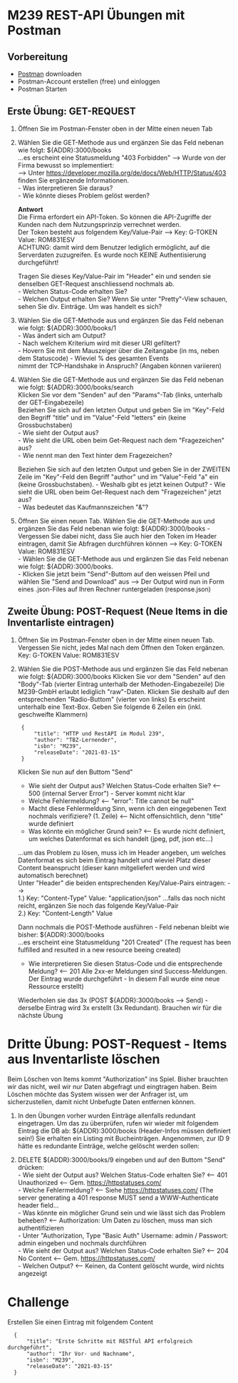 # M239 REST-API Übungen mit Postman

## Vorbereitung
- [Postman](https://www.postman.com/download) downloaden 
- Postman-Account erstellen (free) und einloggen
- Postman Starten

## Erste Übung:  GET-REQUEST

1. Öffnen Sie im Postman-Fenster oben in der Mitte einen neuen Tab 
1. Wählen Sie die GET-Methode aus und ergänzen Sie das Feld nebenan wie folgt: ${ADDR}:3000/books  
	...es erscheint eine Statusmeldung "403 Forbidden" --> Wurde von der Firma bewusst so implementiert:     
	--> Unter https://developer.mozilla.org/de/docs/Web/HTTP/Status/403 finden Sie ergänzende Informationen.  
		- Was interpretieren Sie daraus?  
		- Wie könnte dieses Problem gelöst werden?

	**Antwort**  
	Die Firma erfordert ein API-Token. So können die API-Zugriffe der Kunden nach dem Nutzungsprinzip verrechnet werden.  
	Der Token besteht aus folgendem Key/Value-Pair -->  Key: G-TOKEN  Value: ROM831ESV  
	ACHTUNG: damit wird dem Benutzer lediglich ermöglicht, auf die Serverdaten zuzugreifen. Es wurde noch KEINE Authentisierung durchgeführt!

	Tragen Sie dieses Key/Value-Pair im "Header" ein und senden sie denselben GET-Request anschliessend nochmals ab.  
		- Welchen Status-Code erhalten Sie?  
		- Welchen Output erhalten Sie?  Wenn Sie unter "Pretty"-View schauen, sehen Sie div. Einträge. Um was handelt es sich?  


1. Wählen Sie die GET-Methode aus und ergänzen Sie das Feld nebenan wie folgt: ${ADDR}:3000/books/1  
		- Was ändert sich am Output?   
		- Nach welchem Kriterium wird mit dieser URI gefiltert?  
		- Hovern Sie mit dem Mauszeiger über die Zeitangabe (in ms, neben dem Statuscode) - Wieviel % des gesamten Events  
		  nimmt der TCP-Handshake in Anspruch? (Angaben können variieren)  
		
1. Wählen Sie die GET-Methode aus und ergänzen Sie das Feld nebenan wie folgt: ${ADDR}:3000/books/search   
    Klicken Sie vor dem "Senden" auf den "Params"-Tab (links, unterhalb der GET-Eingabezeile)  
    Beziehen Sie sich auf den letzten Output und geben Sie im "Key"-Feld den Begriff "title" und im "Value"-Feld "letters" ein (keine Grossbuchstaben)  
		- Wie sieht der Output aus?   
		- Wie sieht die URL oben beim Get-Request nach dem "Fragezeichen" aus?   
		- Wie nennt man den Text hinter dem Fragezeichen?  

    Beziehen Sie sich auf den letzten Output und geben Sie in der ZWEITEN Zeile im "Key"-Feld den Begriff "author" und im "Value"-Feld "a" ein (keine Grossbuchstaben).
		- Weshalb gibt es jetzt keinen Output? 
		- Wie sieht die URL oben beim Get-Request nach dem "Fragezeichen" jetzt aus?  
		- Was bedeutet das Kaufmannszeichen "&"?  

1. Öffnen Sie einen neuen Tab. Wählen Sie die GET-Methode aus und ergänzen Sie das Feld nebenan wie folgt: ${ADDR}:3000/books
		- Vergessen Sie dabei nicht, dass Sie auch hier den Token im Header eintragen, damit Sie Abfragen durchführen können -->  Key: G-TOKEN  Value: ROM831ESV  
		- Wählen Sie die GET-Methode aus und ergänzen Sie das Feld nebenan wie folgt: ${ADDR}:3000/books.   
		- Klicken Sie jetzt beim "Send"-Buttom auf den weissen Pfeil und wählen Sie "Send and Download" aus --> Der Output wird nun in Form eines .json-Files auf Ihren 
		  Rechner runtergeladen (response.json)  


## Zweite Übung:  POST-Request (Neue Items in die Inventarliste eintragen)

1. Öffnen Sie im Postman-Fenster oben in der Mitte einen neuen Tab. Vergessen Sie nicht, jedes Mal nach dem Öffnen den Token ergänzen.  
   Key: G-TOKEN  Value: ROM831ESV
3. Wählen Sie die POST-Methode aus und ergänzen Sie das Feld nebenan wie folgt: ${ADDR}:3000/books
   Klicken Sie vor dem "Senden" auf den "Body"-Tab (vierter Eintrag unterhalb der Methoden-Eingabezeile)
   Die M239-GmbH erlaubt lediglich "raw"-Daten. Klicken Sie deshalb auf den entsprechenden "Radio-Buttom" (vierter von links)
   Es erscheint unterhalb eine Text-Box. Geben Sie folgende 6 Zeilen ein (inkl. geschweifte Klammern)

        {
            "title": "HTTP und RestAPI im Modul 239",
            "author": "TBZ-Lernender",
            "isbn": "M239",
            "releaseDate": "2021-03-15"
        }

   Klicken Sie nun auf den Buttom "Send"  
	 - Wie sieht der Output aus? Welchen Status-Code erhalten Sie?						<-- 500 (internal Server Error") - Server kommt nicht klar  
	 - Welche Fehlermeldung?											<-- "error": Title cannot be null"  
	 - Macht diese Fehlermeldung Sinn, wenn ich den eingegebenen Text nochmals verifiziere? (1. Zeile)	<-- Nicht offensichtlich, denn "title" wurde definiert  
	 - Was könnte ein möglicher Grund sein? 									<-- Es wurde nicht definiert, um welches Datenformat es sich handelt (jpeg, pdf, json etc...)  
  
   ...um das Problem zu lösen, muss ich im Header angeben, um welches Datenformat es sich beim Eintrag handelt und wieviel Platz dieser Content beansprucht (dieser kann mitgeliefert werden und wird automatisch berechnet)  
   Unter "Header" die beiden entsprechenden Key/Value-Pairs eintragen:  -->  
   1.) Key: "Content-Type" Value: "application/json"  ...falls das noch nicht reicht, ergänzen Sie noch das folgende Key/Value-Pair  
	 2.) Key: "Content-Length" Value <calculated when request is sent>  

   Dann nochmals die POST-Methode ausführen - Feld nebenan bleibt wie bisher: ${ADDR}:3000/books  
	 ...es erscheint eine Statusmeldung "201 Created" (The request has been fulfilled and resulted in a new resource beeing created)  
	 - Wie interpretieren Sie diesen Status-Code und die entsprechende Meldung?				<-- 201 Alle 2xx-er Meldungen sind Success-Meldungen. Der Eintrag wurde durchgeführt -
																In diesem Fall wurde eine neue Ressource erstellt)	 

    Wiederholen sie das 3x (POST ${ADDR}:3000/books --> Send)  - derselbe Eintrag wird 3x erstellt (3x Redundant). Brauchen wir für die nächste Übung


# Dritte Übung:  POST-Request - Items aus Inventarliste löschen
Beim Löschen von Items kommt "Authorization" ins Spiel. Bisher brauchten wir das nicht, weil wir nur Daten abgefragt und eingtragen haben.
Beim Löschen möchte das System wissen wer der Anfrager ist, um sicherzustellen, damit nicht Unbefugte Daten entfernen können.

1. In den Übungen vorher wurden Einträge allenfalls redundant eingetragen. Um das zu überprüfen, rufen wir wieder mit folgendem Eintrag die DB ab: ${ADDR}:3000/books (Header-Infos müssen definiert sein!)
   Sie erhalten ein Listing mit Bucheinträgen. Angenommen, zur ID 9 hätte es redundante Einträge, welche gelöscht werden sollen:

1. DELETE ${ADDR}:3000/books/9 eingeben und auf den Buttom "Send" drücken:  
		- Wie sieht der Output aus? Welchen Status-Code erhalten Sie?						<-- 401 Unauthorized   <-- Gem. https://httpstatuses.com/  
		- Welche Fehlermeldung?											<-- Siehe https://httpstatuses.com/ (The server generating a 401 response MUST send a WWW-Authenticate header field...  
		- Was könnte ein möglicher Grund sein und wie lässt sich das Problem beheben? 				<-- Authorization: Um Daten zu löschen, muss man sich authentifizieren   
		- Unter "Authorization, Type "Basic Auth" Username: admin / Passwort: admin eingeben und nochmals durchführen  
		- Wie sieht der Output aus? Welchen Status-Code erhalten Sie?						<-- 204 No Content   <-- Gem. https://httpstatuses.com/  
		- Welchen Output?											<-- Keinen, da Content gelöscht wurde, wird nichts angezeigt  



# Challenge

Erstellen Sie einen Eintrag mit folgendem Content

      {
          "title": "Erste Schritte mit RESTful API erfolgreich durchgeführt",
          "author": "Ihr Vor- und Nachname",
          "isbn": "M239",
          "releaseDate": "2021-03-15"
      }
